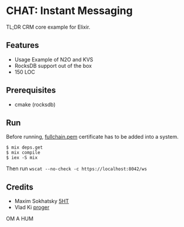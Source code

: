 CHAT: Instant Messaging
=======================

TL;DR CRM core example for Elixir.

Features
--------

* Usage Example of N2O and KVS
* RocksDB support out of the box
* 150 LOC

Prerequisites
-------------

* cmake (rocksdb)

Run
---

Before running, [fullchain.pem](./priv/ssl/fullchain.pem) certificate has to be added into a system.

```
$ mix deps.get
$ mix compile
$ iex -S mix
```

Then run `wscat --no-check -c https://localhost:8042/ws`

Credits
-------

* Maxim Sokhatsky [5HT](https://github.com/5HT)
* Vlad Ki [proger](https://github.com/proger)

OM A HUM
